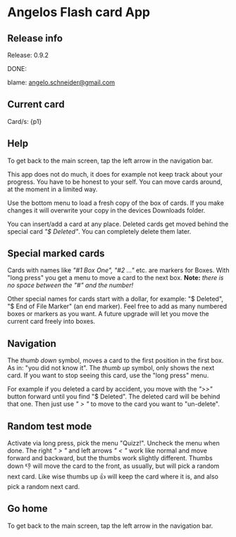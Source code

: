 # Angelos Flash card App

## Release info
Release: 0.9.2

DONE:  

blame: angelo.schneider@gmail.com

## Current card
Card/s: {p1}

## Help
To get back to the main screen, tap the left arrow in the navigation bar.

This app does not do much, it does for example not keep track about your progress. You have to be honest to your self. You can move cards around, at the moment in a limited way.

Use the bottom menu to load a fresh copy of the box of cards. If you make changes it will overwrite your copy in the devices Downloads folder.

You can insert/add a card at any place. Deleted cards get moved behind the special card *"$ Deleted"*.
You can completely delete them later.

## Special marked cards
Cards with names like *"#1 Box One", "#2 ..."* etc. are markers for Boxes. With "long press" you get a menu to move a card to the next box. **Note:** *there is no space between the "#" and the number!*

Other special names for cards start with a dollar, for example: "$ Deleted", "$ End of File Marker" (an end marker). Feel free to add as many numbered boxes or markers as you want. A future upgrade will let you move the current card freely into boxes.

## Navigation
The *thumb down* symbol, moves a card to the first position in the first box. As in: "you did not know it".
The *thumb up* symbol, only shows the next card. If you want to stop seeing this card, use the "long press" menu.

For example if you deleted a card by accident, you move with the *">>"* button forward until you find "$ Deleted". The deleted card will be behind that one. Then just use *" > "* to move to the card you want to "un-delete".

## Random test mode
Activate via long press, pick the menu "Quizz!". Uncheck the menu when done.
The right *" > "* and left arrows *" < "* work like normal and move forward and backward, but the thumbs work slightly different. Thumbs down 👎 will move the card to the front, as usually, but will pick a random next card. Like wise thumbs up 👍 will keep the card where it is, and also pick a random next card.

## Go home
To get back to the main screen, tap the left arrow in the navigation bar.
